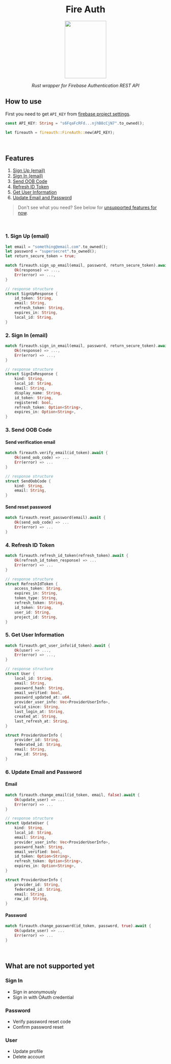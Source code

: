 <h1 align="center">Fire Auth</h1>  


<p align="center">
    <img src="https://raw.githubusercontent.com/nameshare/fireauth/master/logo.png" width="130" height="180">
</p>

<p align="center"><i>Rust wrapper for Firebase Authentication REST API</i></p>

## How to use

First you need to get `API_KEY` from [firebase project settings](https://console.firebase.google.com/project/_/settings/general/).

```rust
const API_KEY: String = "s6FqaFcRFd...njhB8cCjN7".to_owned();

let fireauth = fireauth::FireAuth::new(API_KEY);
```

<br/>

## Features
1. [Sign Up (email)](#1-sign-up-email)
2. [Sign In (email)](#2-sign-in-email)
3. [Send OOB Code](#3-send-oob-code)
4. [Refresh ID Token](#4-refresh-id-token)
5. [Get User Information](#5-get-user-information)
6. [Update Email and Password](#6-update-email-and-password)

> Don't see what you need? See below for [unsupported features for now](#what-are-not-supported-yet).

<br/>

### 1. Sign Up (email)

```rust
let email = "something@email.com".to_owned();
let password = "supersecret".to_owned();
let return_secure_token = true;

match fireauth.sign_up_email(email, password, return_secure_token).await {
    Ok(response) => ...,
    Err(error) => ...,
}

// response structure
struct SignUpResponse {
    id_token: String,
    email: String,
    refresh_token: String,
    expires_in: String,
    local_id: String,
}
```

### 2. Sign In (email)
```rust
match fireauth.sign_in_email(email, password, return_secure_token).await {
    Ok(response) => ...,
    Err(error) => ...,
}

// response structure
struct SignInResponse {
    kind: String,
    local_id: String,
    email: String,
    display_name: String,
    id_token: String,
    registered: bool,
    refresh_token: Option<String>,
    expires_in: Option<String>,
}
```

### 3. Send OOB Code
#### Send verification email
```rust
match fireauth.verify_email(id_token).await {
    Ok(send_oob_code) => ...
    Err(error) => ...
}

// response structure
struct SendOobCode {
    kind: String,
    email: String,
}
```

#### Send reset password
```rust
match fireauth.reset_password(email).await {
    Ok(send_oob_code) => ...
    Err(error) => ...
}
```

### 4. Refresh ID Token
```rust
match fireauth.refresh_id_token(refresh_token).await {
    Ok(refresh_id_token_response) => ...
    Err(error) => ...
}

// response structure
struct RefreshIdToken {
    access_token: String,
    expires_in: String,
    token_type: String,
    refresh_token: String,
    id_token: String,
    user_id: String,
    project_id: String,
}
```

### 5. Get User Information
```rust
match fireauth.get_user_info(id_token).await {
    Ok(user) => ...,
    Err(error) => ...,
}

// response structure
struct User {
    local_id: String,
    email: String,
    password_hash: String,
    email_verified: bool,
    password_updated_at: u64,
    provider_user_info: Vec<ProviderUserInfo>,
    valid_since: String,
    last_login_at: String,
    created_at: String,
    last_refresh_at: String,
}

struct ProviderUserInfo {
    provider_id: String,
    federated_id: String,
    email: String,
    raw_id: String,
}
```

### 6. Update Email and Password

#### Email
```rust
match fireauth.change_email(id_token, email, false).await {
    Ok(update_user) => ...
    Err(error) => ...
}

// response structure
struct UpdateUser {
    kind: String,
    local_id: String,
    email: String,
    provider_user_info: Vec<ProviderUserInfo>,
    password_hash: String,
    email_verified: bool,
    id_token: Option<String>,
    refresh_token: Option<String>,
    expires_in: Option<String>,
}

struct ProviderUserInfo {
    provider_id: String,
    federated_id: String,
    email: String,
    raw_id: String,
}
```

#### Password
```rust
match fireauth.change_password(id_token, password, true).await {
    Ok(update_user) => ...
    Err(error) => ...
}
```

<br/>

## What are not supported yet

### Sign In
- Sign in anonymously
- Sign in with OAuth credential

### Password
- Verify password reset code
- Confirm password reset

### User
- Update profile
- Delete account
